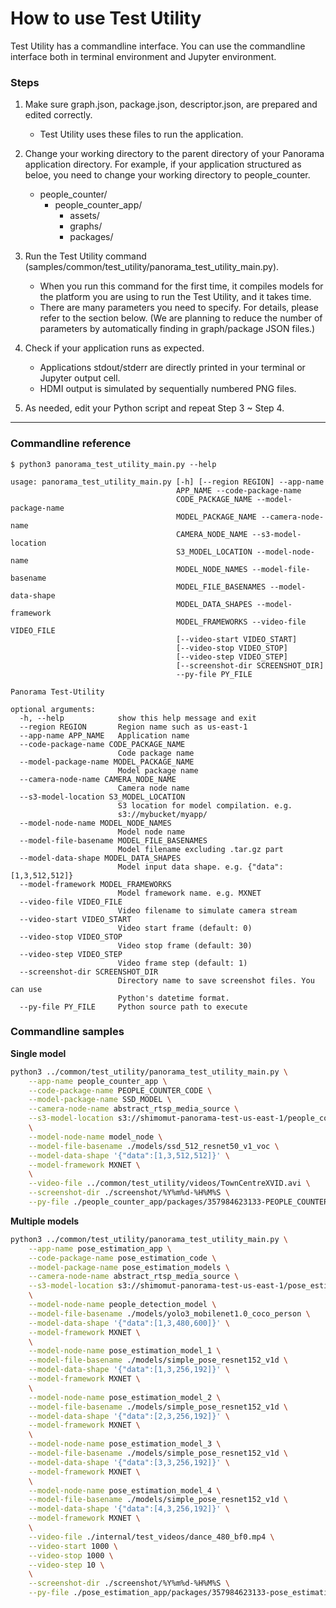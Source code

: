# How to use Test Utility

Test Utility has a commandline interface. You can use the commandline interface both in terminal environment and Jupyter environment.


### Steps

1. Make sure graph.json, package.json, descriptor.json, are prepared and edited correctly.
    * Test Utility uses these files to run the application.

2. Change your working directory to the parent directory of your Panorama application directory. For example, if your application structured as beloe, you need to change your working directory to people_counter.
    * people_counter/
        * people_counter_app/
            * assets/
            * graphs/
            * packages/

3. Run the Test Utility command (samples/common/test_utility/panorama_test_utility_main.py).
    * When you run this command for the first time, it compiles models for the platform you are using to run the Test Utility, and it takes time.
    * There are many parameters you need to specify. For details, please refer to the section below. (We are planning to reduce the number of parameters by automatically finding in graph/package JSON files.)

4. Check if your application runs as expected.
    * Applications stdout/stderr are directly printed in your terminal or Jupyter output cell.
    * HDMI output is simulated by sequentially numbered PNG files.
    
5. As needed, edit your Python script and repeat Step 3 ~ Step 4.

---

### Commandline reference

```
$ python3 panorama_test_utility_main.py --help

usage: panorama_test_utility_main.py [-h] [--region REGION] --app-name
                                     APP_NAME --code-package-name
                                     CODE_PACKAGE_NAME --model-package-name
                                     MODEL_PACKAGE_NAME --camera-node-name
                                     CAMERA_NODE_NAME --s3-model-location
                                     S3_MODEL_LOCATION --model-node-name
                                     MODEL_NODE_NAMES --model-file-basename
                                     MODEL_FILE_BASENAMES --model-data-shape
                                     MODEL_DATA_SHAPES --model-framework
                                     MODEL_FRAMEWORKS --video-file VIDEO_FILE
                                     [--video-start VIDEO_START]
                                     [--video-stop VIDEO_STOP]
                                     [--video-step VIDEO_STEP]
                                     [--screenshot-dir SCREENSHOT_DIR]
                                     --py-file PY_FILE

Panorama Test-Utility

optional arguments:
  -h, --help            show this help message and exit
  --region REGION       Region name such as us-east-1
  --app-name APP_NAME   Application name
  --code-package-name CODE_PACKAGE_NAME
                        Code package name
  --model-package-name MODEL_PACKAGE_NAME
                        Model package name
  --camera-node-name CAMERA_NODE_NAME
                        Camera node name
  --s3-model-location S3_MODEL_LOCATION
                        S3 location for model compilation. e.g.
                        s3://mybucket/myapp/
  --model-node-name MODEL_NODE_NAMES
                        Model node name
  --model-file-basename MODEL_FILE_BASENAMES
                        Model filename excluding .tar.gz part
  --model-data-shape MODEL_DATA_SHAPES
                        Model input data shape. e.g. {"data":[1,3,512,512]}
  --model-framework MODEL_FRAMEWORKS
                        Model framework name. e.g. MXNET
  --video-file VIDEO_FILE
                        Video filename to simulate camera stream
  --video-start VIDEO_START
                        Video start frame (default: 0)
  --video-stop VIDEO_STOP
                        Video stop frame (default: 30)
  --video-step VIDEO_STEP
                        Video frame step (default: 1)
  --screenshot-dir SCREENSHOT_DIR
                        Directory name to save screenshot files. You can use
                        Python's datetime format.
  --py-file PY_FILE     Python source path to execute
```

### Commandline samples


**Single model**

```sh
python3 ../common/test_utility/panorama_test_utility_main.py \
    --app-name people_counter_app \
    --code-package-name PEOPLE_COUNTER_CODE \
    --model-package-name SSD_MODEL \
    --camera-node-name abstract_rtsp_media_source \
    --s3-model-location s3://shimomut-panorama-test-us-east-1/people_counter_app \
    \
    --model-node-name model_node \
    --model-file-basename ./models/ssd_512_resnet50_v1_voc \
    --model-data-shape '{"data":[1,3,512,512]}' \
    --model-framework MXNET \
    \
    --video-file ../common/test_utility/videos/TownCentreXVID.avi \
    --screenshot-dir ./screenshot/%Y%m%d-%H%M%S \
    --py-file ./people_counter_app/packages/357984623133-PEOPLE_COUNTER_CODE-1.0/src/app.py
```

**Multiple models**

```sh
python3 ../common/test_utility/panorama_test_utility_main.py \
    --app-name pose_estimation_app \
    --code-package-name pose_estimation_code \
    --model-package-name pose_estimation_models \
    --camera-node-name abstract_rtsp_media_source \
    --s3-model-location s3://shimomut-panorama-test-us-east-1/pose_estimation_app \
    \
    --model-node-name people_detection_model \
    --model-file-basename ./models/yolo3_mobilenet1.0_coco_person \
    --model-data-shape '{"data":[1,3,480,600]}' \
    --model-framework MXNET \
    \
    --model-node-name pose_estimation_model_1 \
    --model-file-basename ./models/simple_pose_resnet152_v1d \
    --model-data-shape '{"data":[1,3,256,192]}' \
    --model-framework MXNET \
    \
    --model-node-name pose_estimation_model_2 \
    --model-file-basename ./models/simple_pose_resnet152_v1d \
    --model-data-shape '{"data":[2,3,256,192]}' \
    --model-framework MXNET \
    \
    --model-node-name pose_estimation_model_3 \
    --model-file-basename ./models/simple_pose_resnet152_v1d \
    --model-data-shape '{"data":[3,3,256,192]}' \
    --model-framework MXNET \
    \
    --model-node-name pose_estimation_model_4 \
    --model-file-basename ./models/simple_pose_resnet152_v1d \
    --model-data-shape '{"data":[4,3,256,192]}' \
    --model-framework MXNET \
    \
    --video-file ./internal/test_videos/dance_480_bf0.mp4 \
    --video-start 1000 \
    --video-stop 1000 \
    --video-step 10 \
    \
    --screenshot-dir ./screenshot/%Y%m%d-%H%M%S \
    --py-file ./pose_estimation_app/packages/357984623133-pose_estimation_code-1.0/src/app.py
```

